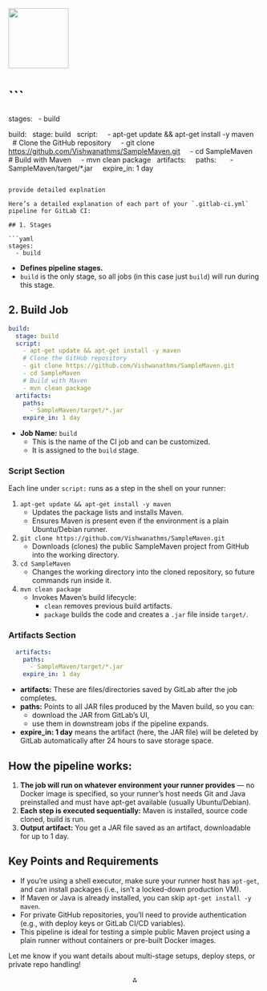<img src="https://r2cdn.perplexity.ai/pplx-full-logo-primary-dark%402x.png" class="logo" width="120"/>

# ```

stages:
  - build

build:
  stage: build
  script:
    - apt-get update \&\& apt-get install -y maven
    \# Clone the GitHub repository
    - git clone https://github.com/Vishwanathms/SampleMaven.git
    - cd SampleMaven
    \# Build with Maven
    - mvn clean package
  artifacts:
    paths:
      - SampleMaven/target/*.jar
    expire_in: 1 day

```

provide detailed explnation

Here’s a detailed explanation of each part of your `.gitlab-ci.yml` pipeline for GitLab CI:

## 1. Stages

```yaml
stages:
  - build
```

- **Defines pipeline stages.**
- `build` is the only stage, so all jobs (in this case just `build`) will run during this stage.


## 2. Build Job

```yaml
build:
  stage: build
  script:
    - apt-get update && apt-get install -y maven
    # Clone the GitHub repository
    - git clone https://github.com/Vishwanathms/SampleMaven.git
    - cd SampleMaven
    # Build with Maven
    - mvn clean package
  artifacts:
    paths:
      - SampleMaven/target/*.jar
    expire_in: 1 day
```

- **Job Name:** `build`
    - This is the name of the CI job and can be customized.
    - It is assigned to the `build` stage.


### Script Section

Each line under `script:` runs as a step in the shell on your runner:

1. `apt-get update && apt-get install -y maven`
    - Updates the package lists and installs Maven.
    - Ensures Maven is present even if the environment is a plain Ubuntu/Debian runner.
2. `git clone https://github.com/Vishwanathms/SampleMaven.git`
    - Downloads (clones) the public SampleMaven project from GitHub into the working directory.
3. `cd SampleMaven`
    - Changes the working directory into the cloned repository, so future commands run inside it.
4. `mvn clean package`
    - Invokes Maven’s build lifecycle:
        - `clean` removes previous build artifacts.
        - `package` builds the code and creates a `.jar` file inside `target/`.

### Artifacts Section

```yaml
  artifacts:
    paths:
      - SampleMaven/target/*.jar
    expire_in: 1 day
```

- **artifacts:** These are files/directories saved by GitLab after the job completes.
- **paths:** Points to all JAR files produced by the Maven build, so you can:
    - download the JAR from GitLab’s UI,
    - use them in downstream jobs if the pipeline expands.
- **expire_in: 1 day** means the artifact (here, the JAR file) will be deleted by GitLab automatically after 24 hours to save storage space.


## How the pipeline works:

1. **The job will run on whatever environment your runner provides** — no Docker image is specified, so your runner’s host needs Git and Java preinstalled and must have apt-get available (usually Ubuntu/Debian).
2. **Each step is executed sequentially:** Maven is installed, source code cloned, build is run.
3. **Output artifact:** You get a JAR file saved as an artifact, downloadable for up to 1 day.

## Key Points and Requirements

- If you’re using a shell executor, make sure your runner host has `apt-get`, and can install packages (i.e., isn’t a locked-down production VM).
- If Maven or Java is already installed, you can skip `apt-get install -y maven`.
- For private GitHub repositories, you’ll need to provide authentication (e.g., with deploy keys or GitLab CI/CD variables).
- This pipeline is ideal for testing a simple public Maven project using a plain runner without containers or pre-built Docker images.

Let me know if you want details about multi-stage setups, deploy steps, or private repo handling!

<div style="text-align: center">⁂</div>

[^1]: https://github.com/Vishwanathms/SampleMaven.git

